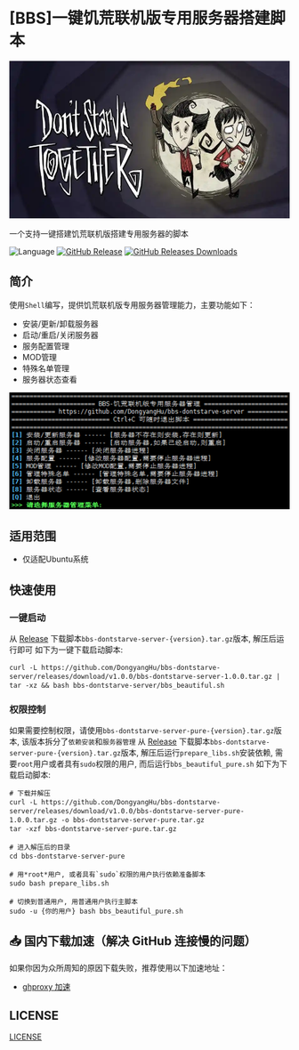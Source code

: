 # [BBS]一键饥荒联机版专用服务器搭建脚本
![icon](include/bbs_server_banner.jpeg)

一个支持一键搭建饥荒联机版搭建专用服务器的脚本

![Language](https://img.shields.io/badge/Language-Shell-blue)
[![GitHub Release](https://img.shields.io/github/v/tag/DongyangHu/bbs-dontstarve-server.svg?label=Release)](https://github.com/DongyangHu/bbs-dontstarve-server/releases)
[![GitHub Releases Downloads](https://img.shields.io/github/downloads/DongyangHu/bbs-dontstarve-server/total.svg?logo=github)](https://somsubhra.github.io/github-release-stats/?username=DongyangHu&repository=bbs-dontstarve-server)


## 简介
使用`Shell`编写，提供饥荒联机版专用服务器管理能力，主要功能如下：
- 安装/更新/卸载服务器
- 启动/重启/关闭服务器
- 服务配置管理
- MOD管理
- 特殊名单管理
- 服务器状态查看
  
![main_page](include/bbs_server_main.png)


## 适用范围
- 仅适配Ubuntu系统


## 快速使用
### 一键启动
从 [Release](https://github.com/DongyangHu/bbs-dontstarve-server/releases) 下载脚本`bbs-dontstarve-server-{version}.tar.gz`版本, 解压后运行即可
如下为一键下载启动脚本:
```
curl -L https://github.com/DongyangHu/bbs-dontstarve-server/releases/download/v1.0.0/bbs-dontstarve-server-1.0.0.tar.gz | tar -xz && bash bbs-dontstarve-server/bbs_beautiful.sh

```

### 权限控制
如果需要控制权限，请使用`bbs-dontstarve-server-pure-{version}.tar.gz`版本, 该版本拆分了`依赖安装`和`服务器管理`
从 [Release](https://github.com/DongyangHu/bbs-dontstarve-server/releases) 下载脚本`bbs-dontstarve-server-pure-{version}.tar.gz`版本, 解压后运行`prepare_libs.sh`安装依赖, 需要`root`用户或者具有`sudo`权限的用户, 而后运行`bbs_beautiful_pure.sh`
如下为下载启动脚本:
```
# 下载并解压
curl -L https://github.com/DongyangHu/bbs-dontstarve-server/releases/download/v1.0.0/bbs-dontstarve-server-pure-1.0.0.tar.gz -o bbs-dontstarve-server-pure.tar.gz
tar -xzf bbs-dontstarve-server-pure.tar.gz

# 进入解压后的目录
cd bbs-dontstarve-server-pure

# 用*root*用户, 或者具有`sudo`权限的用户执行依赖准备脚本
sudo bash prepare_libs.sh

# 切换到普通用户, 用普通用户执行主脚本
sudo -u {你的用户} bash bbs_beautiful_pure.sh

```

## 📥 国内下载加速（解决 GitHub 连接慢的问题）

如果你因为众所周知的原因下载失败，推荐使用以下加速地址：
- [ghproxy 加速](https://ghfast.top/https://github.com/DongyangHu/bbs-dontstarve-server/releases/download/v1.0.0/bbs-dontstarve-server-1.0.0.tar.gz)

## LICENSE
[LICENSE](LICENSE)
